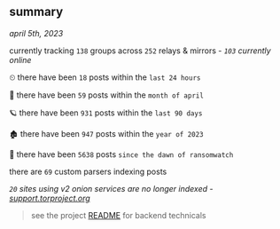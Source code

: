 
## summary
_april 5th, 2023_

currently tracking `138` groups across `252` relays & mirrors - _`103` currently online_

⏲ there have been `18` posts within the `last 24 hours`

🦈 there have been `59` posts within the `month of april`

🪐 there have been `931` posts within the `last 90 days`

🏚 there have been `947` posts within the `year of 2023`

🦕 there have been `5638` posts `since the dawn of ransomwatch`

there are `69` custom parsers indexing posts

_`20` sites using v2 onion services are no longer indexed - [support.torproject.org](https://support.torproject.org/onionservices/v2-deprecation/)_

> see the project [README](https://github.com/joshhighet/ransomwatch#ransomwatch--) for backend technicals
